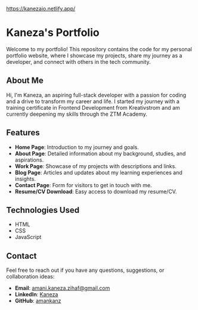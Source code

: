 https://kanezaio.netlify.app/

# Kaneza's Portfolio

Welcome to my portfolio! This repository contains the code for my personal portfolio website, where I showcase my projects, share my journey as a developer, and connect with others in the tech community.

## About Me

Hi, I'm Kaneza, an aspiring full-stack developer with a passion for coding and a drive to transform my career and life. I started my journey with a training certificate in Frontend Development from Kreativstrom and am currently deepening my skills through the ZTM Academy.

## Features

- **Home Page**: Introduction to my journey and goals.
- **About Page**: Detailed information about my background, studies, and aspirations.
- **Work Page**: Showcase of my projects with descriptions and links.
- **Blog Page**: Articles and updates about my learning experiences and insights.
- **Contact Page**: Form for visitors to get in touch with me.
- **Resume/CV Download**: Easy access to download my resume/CV.

## Technologies Used

- HTML
- CSS
- JavaScript

## Contact

Feel free to reach out if you have any questions, suggestions, or collaboration ideas:

- **Email**: [amani.kaneza.zihaf@gmail.com](mailto:amani.kaneza.zihaf@gmail.com)
- **LinkedIn**: [Kaneza](https://www.linkedin.com/in/fred-kaneza/)
- **GitHub**: [amankanz](https://github.com/amankanz)
